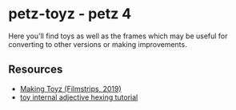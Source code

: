 # petz-toyz - petz 4

Here you'll find toys as well as the frames which may be useful for converting to other versions or making improvements.

## Resources

- [Making Toyz (Filmstrips, 2019)](http://petz.filthyhippie.net/tutorials/making-toyz/)
- [toy internal adjective hexing tutorial](https://gyiyg.neocities.org/itemhextut.html)
